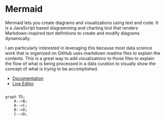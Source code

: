 # Mermaid

Mermaid lets you create diagrams and visualizations using text and code. It is a JavaScript based diagramming and charting tool that renders Markdown-inspired text definitions to create and modify diagrams dynamically.

I am particularly interested in leveraging this because most data science work that is organized on GitHub uses markdown readme files to explain the contents. This is a great way to add visualizations to those files to explain the flow of what is being processed in a data curation to visually show the concept of what is trying to be accomplished.

- [Documentation](https://mermaid.js.org/intro/)
- [Live Editor](https://mermaid-js.github.io/mermaid-live-editor/)

```mermaid

graph TD;
    A-->B;
    A-->C;
    B-->D;
    C-->D;
    
```